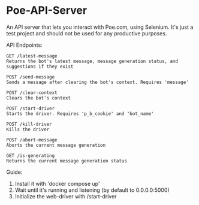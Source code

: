 # Poe-API-Server
 An API server that lets you interact with Poe.com, using Selenium. It's just a test project and should not be used for any productive purposes.

API Endpoints:

    GET /latest-message
    Returns the bot's latest message, message generation status, and suggestions if they exist

    POST /send-message
    Sends a message after clearing the bot's context. Requires 'message'

    POST /clear-context
    Clears the bot's context

    POST /start-driver
    Starts the driver. Requires 'p_b_cookie' and 'bot_name'

    POST /kill-driver
    Kills the driver

    POST /abort-message
    Aborts the current message generation

    GET /is-generating
    Returns the current message generation status

Guide:
1. Install it with 'docker compose up'
2. Wait until it's running and listening (by default to 0.0.0.0:5000)
3. Initialize the web-driver with /start-driver
